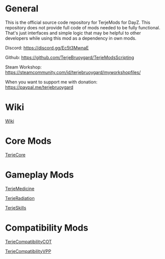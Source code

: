 # General

This is the official source code repository for TerjeMods for DayZ.
This repository does not provide full code of mods needed to be fully functional.
That's just interfaces and simple logic that may be helpful to other developers while using this mod as a dependency in own mods.

Discord: https://discord.gg/Ec5t3MwnaE

Github: https://github.com/TerjeBruoygard/TerjeModsScripting

Steam Workshop: https://steamcommunity.com/id/terjebruoygard/myworkshopfiles/

When you want to support me with donation: https://paypal.me/terjebruoygard

# Wiki

[Wiki](Wiki/README.md)

# Core Mods

[TerjeCore](TerjeCore)

# Gameplay Mods

[TerjeMedicine](TerjeMedicine)

[TerjeRadiation](TerjeRadiation)

[TerjeSkills](TerjeSkills)

# Compatibility Mods

[TerjeCompatibilityCOT](TerjeCompatibilityCOT)

[TerjeCompatibilityVPP](TerjeCompatibilityVPP)
